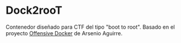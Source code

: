 # Dock2rooT

Contenedor diseñado para CTF del tipo "boot to root".
Basado en el proyecto [Offensive Docker](https://github.com/aaaguirrep/offensive-docker) de Arsenio Aguirre.
